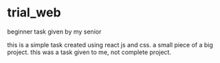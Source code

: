 # trial_web
beginner task given by my senior

this is a simple task created using react js and css.
a small piece of a big project.
this was a task given to me, not complete project.
